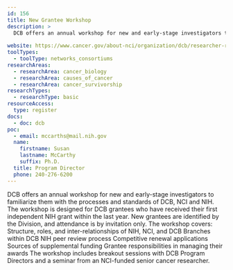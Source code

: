 ```yaml
---
id: 156
title: New Grantee Workshop
description: >
  DCB offers an annual workshop for new and early-stage investigators to familiarize them with the processes and standards of DCB, NCI and NIH. The workshop is designed for DCB grantees who have received their first independent NIH grant within the last year. 
  
website: https://www.cancer.gov/about-nci/organization/dcb/researcher-resources#workshop
toolTypes:
  - toolType: networks_consortiums
researchAreas:
  - researchArea: cancer_biology
  - researchArea: causes_of_cancer
  - researchArea: cancer_survivorship
researchTypes:
  - researchType: basic
resourceAccess:
  type: register
docs:
  - doc: dcb
poc:
  - email: mccarths@mail.nih.gov
  name:
    firstname: Susan
    lastname: McCarthy
    suffix: Ph.D.
  title: Program Director
  phone: 240-276-6200
---
```

DCB offers an annual workshop for new and early-stage investigators to familiarize them with the processes and standards of DCB, NCI and NIH. The workshop is designed for DCB grantees who have received their first independent NIH grant within the last year. New grantees are identified by the Division, and attendance is by invitation only. The workshop covers: Structure, roles, and inter-relationships of NIH, NCI, and DCB Branches within DCB NIH peer review process Competitive renewal applications Sources of supplemental funding Grantee responsibilities in managing their awards The workshop includes breakout sessions with DCB Program Directors and a seminar from an NCI-funded senior cancer researcher.
